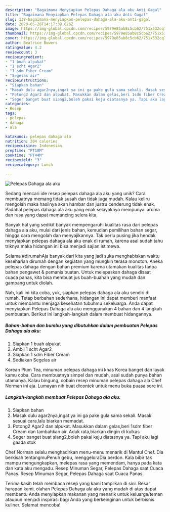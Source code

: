 ```yaml
---
description: "Bagaimana Menyiapkan Pelepas Dahaga ala aku Anti Gagal"
title: "Bagaimana Menyiapkan Pelepas Dahaga ala aku Anti Gagal"
slug: 138-bagaimana-menyiapkan-pelepas-dahaga-ala-aku-anti-gagal
date: 2020-05-28T14:17:39.626Z
image: https://img-global.cpcdn.com/recipes/5979e85ab8c5cb62/751x532cq70/pelepas-dahaga-ala-aku-foto-resep-utama.jpg
thumbnail: https://img-global.cpcdn.com/recipes/5979e85ab8c5cb62/751x532cq70/pelepas-dahaga-ala-aku-foto-resep-utama.jpg
cover: https://img-global.cpcdn.com/recipes/5979e85ab8c5cb62/751x532cq70/pelepas-dahaga-ala-aku-foto-resep-utama.jpg
author: Beatrice Bowers
ratingvalue: 4.2
reviewcount: 3
recipeingredient:
- "1 buah alpukat"
- "1 scht Agar2"
- "1 sdm Fiber Cream"
- "Segelas air"
recipeinstructions:
- "Siapkan bahan"
- "Masak dulu agar2nya,ingat ya ini ga pake gula sama sekali. Masak sesuai cara,lalu biarkan memadat."
- "Potong2 Agar2 dan alpukat. Masukkan dalam gelas,beri 1sdm fiber Cream dan tambahkan air. Aduk rata,biarkan dingin di kulkas"
- "Seger banget buat siang2,boleh pakai keju diatasnya ya. Tapi aku lagi gaada stok"
categories:
- Resep
tags:
- pelepas
- dahaga
- ala

katakunci: pelepas dahaga ala 
nutrition: 204 calories
recipecuisine: Indonesian
preptime: "PT18M"
cooktime: "PT44M"
recipeyield: "3"
recipecategory: Lunch

---
```



![Pelepas Dahaga ala aku](https://img-global.cpcdn.com/recipes/5979e85ab8c5cb62/751x532cq70/pelepas-dahaga-ala-aku-foto-resep-utama.jpg)

Sedang mencari ide resep pelepas dahaga ala aku yang unik? Cara membuatnya memang tidak susah dan tidak juga mudah. Kalau keliru mengolah maka hasilnya akan hambar dan justru cenderung tidak enak. Padahal pelepas dahaga ala aku yang enak selayaknya mempunyai aroma dan rasa yang dapat memancing selera kita.

Banyak hal yang sedikit banyak mempengaruhi kualitas rasa dari pelepas dahaga ala aku, mulai dari jenis bahan, kemudian pemilihan bahan segar, hingga cara mengolah dan menyajikannya. Tak perlu pusing jika hendak menyiapkan pelepas dahaga ala aku enak di rumah, karena asal sudah tahu triknya maka hidangan ini bisa menjadi sajian istimewa.

Selama #dirumahAja banyak dari kita yang jadi suka menghabiskan waktu keseharian dirumah dengan kegiatan yang mungkin terasa monoton. Aneka pelepas dahaga dengan bahan premium karena utamakan kualitas tanpa bahan pengawet &amp; pemanis buatan. Untuk melepaskan dahaga disaat cuaca panas, kita bisa membuat jus buah-buahan yang mudah dan gampang untuk diolah.


Nah, kali ini kita coba, yuk, siapkan pelepas dahaga ala aku sendiri di rumah. Tetap berbahan sederhana, hidangan ini dapat memberi manfaat untuk membantu menjaga kesehatan tubuhmu sekeluarga. Anda dapat menyiapkan Pelepas Dahaga ala aku menggunakan 4 bahan dan 4 langkah pembuatan. Berikut ini langkah-langkah dalam membuat hidangannya.

<!--inarticleads1-->

##### Bahan-bahan dan bumbu yang dibutuhkan dalam pembuatan Pelepas Dahaga ala aku:

1. Siapkan 1 buah alpukat
1. Ambil 1 scht Agar2
1. Siapkan 1 sdm Fiber Cream
1. Sediakan Segelas air


Korean Plum Tea, minuman pelepas dahaga ini khas Korea banget dan layak kamu coba. Cara membuatnya simpel dan mudah, asal sudah punya bahan utamanya. Kalau bingung, cobain resep minuman pelepas dahaga ala Chef Norman ini aja. Lumayan nih buat dicontek untuk menu buka puasa sore ini. 

<!--inarticleads2-->

##### Langkah-langkah membuat Pelepas Dahaga ala aku:

1. Siapkan bahan
1. Masak dulu agar2nya,ingat ya ini ga pake gula sama sekali. Masak sesuai cara,lalu biarkan memadat.
1. Potong2 Agar2 dan alpukat. Masukkan dalam gelas,beri 1sdm fiber Cream dan tambahkan air. Aduk rata,biarkan dingin di kulkas
1. Seger banget buat siang2,boleh pakai keju diatasnya ya. Tapi aku lagi gaada stok


Chef Norman selalu menghadirkan menu-menu menarik di Mantul Chef. Dia berkisah tentangmuPenuh gebu, menggeloraDia berdon. Kala bibir tak mampu mengungkapkan, melepas rasa yang memendam, hanya pada kata dan kata aku mengadu. Resep Minuman Segar, Pelepas Dahaga saat Cuaca Panas. Resep Minuman Segar, Pelepas Dahaga saat Cuaca Panas. 

Terima kasih telah membaca resep yang kami tampilkan di sini. Besar harapan kami, olahan Pelepas Dahaga ala aku yang mudah di atas dapat membantu Anda menyiapkan makanan yang menarik untuk keluarga/teman ataupun menjadi inspirasi bagi Anda yang berkeinginan untuk berbisnis kuliner. Selamat mencoba!
